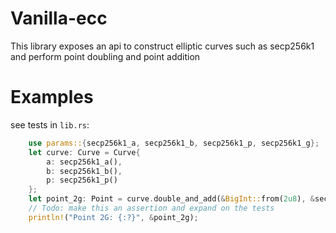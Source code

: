 # Vanilla-ecc

This library exposes an api to construct elliptic curves such as secp256k1 and perform point doubling and point addition

# Examples

see tests in `lib.rs`:

```rust
    use params::{secp256k1_a, secp256k1_b, secp256k1_p, secp256k1_g};
    let curve: Curve = Curve{
        a: secp256k1_a(),
        b: secp256k1_b(),
        p: secp256k1_p()
    };
    let point_2g: Point = curve.double_and_add(&BigInt::from(2u8), &secp256k1_g());
    // Todo: make this an assertion and expand on the tests
    println!("Point 2G: {:?}", &point_2g);
```
